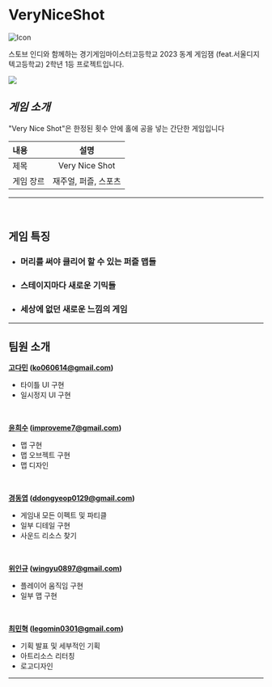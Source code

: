 # VeryNiceShot

![Icon](https://github.com/Team1243/VeryNiceShot/blob/main/Assets/02.Sprites/Kyeong/Icon.png)

스토브 인디와 함께하는 경기게임마이스터고등학교 2023 동계 게임잼 (feat.서울디지텍고등학교) 2학년 1등 프로젝트입니다.
<br>


<a href="https://www.youtube.com/watch?v=V4Rh9aY2ljQ"><img src="https://img.shields.io/badge/youtube-FF0000?style=flat-square&logo=youtube&logoColor=white"/></a>

## **_게임 소개_**

"Very Nice Shot"은 한정된 횟수 안에 홀에 공을 넣는 간단한 게임입니다

| 내용      |      설명      |
| :-------- | :------------: |
| 제목      |   Very Nice Shot   |
| 게임 장르 | 재주얼, 퍼즐, 스포츠  |

---

<br>

## **게임 특징**

- ### 머리를 써야 클리어 할 수 있는 퍼즐 맵들
- ### 스테이지마다 새로운 기믹들
- ### 세상에 없던 새로운 느낌의 게임

---

## **팀원 소개**  

**[고다민](https://github.com/damin06 "다민의 깃허브") (ko060614@gmail.com)**
  - 타이틀 UI 구현 
  - 일시정지 UI 구현
<br/>
    
**[윤희수](https://github.com/heesoo1114 "희수의 깃허브") (improveme7@gmail.com)**
  - 맵 구현
  - 맵 오브젝트 구현
  - 맵 디자인
 <br/>
    
**[경동엽](https://github.com/DDongYeop "동엽의 깃허브") (ddongyeop0129@gmail.com)**
  - 게임내 모든 이펙트 및 파티클 
  - 일부 디테일 구현 
  - 사운드 리소스 찾기
 <br/>
  
**[위인규](https://github.com/wingyu0897 "인규의 깃허브") (wingyu0897@gmail.com)**
  - 플레이어 움직임 구현
  - 일부 맵 구현
 <br/>
    
**[최민혁](https://github.com/Choimin0301 "민혁의 깃허브") (legomin0301@gmail.com)**
  - 기획 발표 및 세부적인 기획
  - 아트리소스 리터칭
  - 로고디자인
  ***

